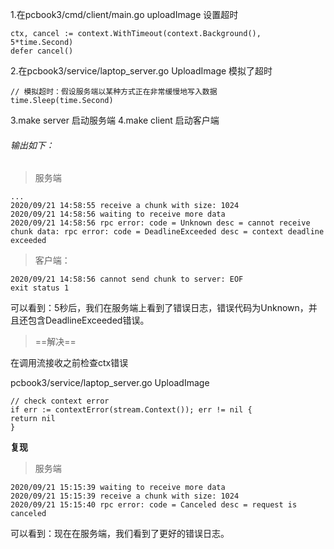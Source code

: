 1.在pcbook3/cmd/client/main.go uploadImage 设置超时

```
ctx, cancel := context.WithTimeout(context.Background(), 5*time.Second)
defer cancel()
```

2.在pcbook3/service/laptop_server.go UploadImage 模拟了超时

```
// 模拟超时：假设服务端以某种方式正在非常缓慢地写入数据
time.Sleep(time.Second)
```

3.make server 启动服务端
4.make client 启动客户端

###### 输出如下：

> 服务端

```
...
2020/09/21 14:58:55 receive a chunk with size: 1024
2020/09/21 14:58:56 waiting to receive more data
2020/09/21 14:58:56 rpc error: code = Unknown desc = cannot receive chunk data: rpc error: code = DeadlineExceeded desc = context deadline exceeded
```

> 客户端：

```
2020/09/21 14:58:56 cannot send chunk to server: EOF
exit status 1
```

可以看到：5秒后，我们在服务端上看到了错误日志，错误代码为Unknown，并且还包含DeadlineExceeded错误。

> ==解决==

在调用流接收之前检查ctx错误

pcbook3/service/laptop_server.go UploadImage

```
// check context error
if err := contextError(stream.Context()); err != nil {
return nil
}
```

**复现**

> 服务端

```
2020/09/21 15:15:39 waiting to receive more data
2020/09/21 15:15:39 receive a chunk with size: 1024
2020/09/21 15:15:40 rpc error: code = Canceled desc = request is canceled
```

可以看到：现在在服务端，我们看到了更好的错误日志。

